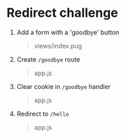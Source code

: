 # Redirect challenge

1. Add a form with a 'goodbye' button
    > views/index.pug
2. Create `/goodbye` route
    > app.js
3. Clear cookie in `/goodbye` handler
    > app.js
4. Redirect to `/hello`
    > app.js
